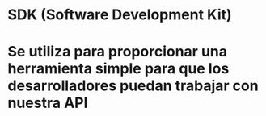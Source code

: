 # SDK (Software Development Kit)
# Se utiliza para proporcionar una herramienta simple para que los desarrolladores puedan trabajar con nuestra API 